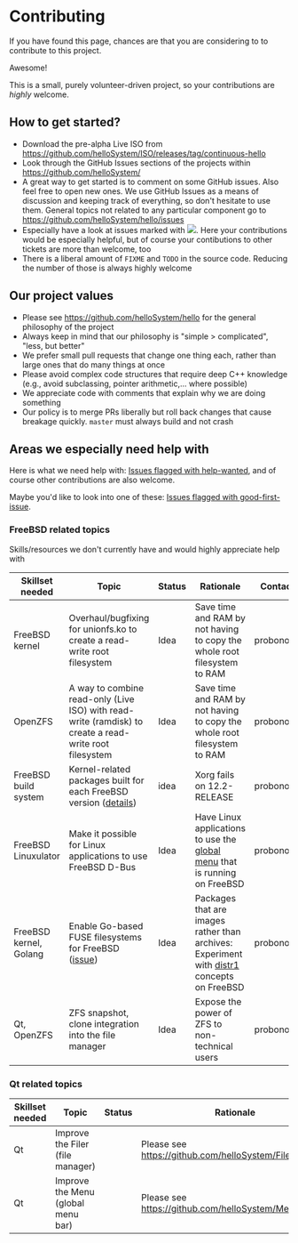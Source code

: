# Contributing

If you have found this page, chances are that you are considering to to contribute to this project.

Awesome!

This is a small, purely volunteer-driven project, so your contributions are _highly_ welcome.

## How to get started?

* Download the pre-alpha Live ISO from https://github.com/helloSystem/ISO/releases/tag/continuous-hello
* Look through the GitHub Issues sections of the projects within https://github.com/helloSystem/
* A great way to get started is to comment on some GitHub issues. Also feel free to open new ones. We use GitHub Issues as a means of discussion and keeping track of everything, so don't hesitate to use them. General topics not related to any particular component go to https://github.com/helloSystem/hello/issues
* Especially have a look at issues marked with ![](https://user-images.githubusercontent.com/2480569/97901371-64b8ad80-1d3c-11eb-8282-0bfdcd3fe512.png). Here your contributions would be especially helpful, but of course your contibutions to other tickets are more than welcome, too
* There is a liberal amount of `FIXME` and `TODO` in the source code. Reducing the number of those is always highly welcome

## Our project values

* Please see https://github.com/helloSystem/hello for the general philosophy of the project
* Always keep in mind that our philosophy is "simple > complicated", "less, but better"
* We prefer small pull requests that change one thing each, rather than large ones that do many things at once
* Please avoid complex code structures that require deep C++ knowledge (e.g., avoid subclassing, pointer arithmetic,... where possible)
* We appreciate code with comments that explain why we are doing something
* Our policy is to merge PRs liberally but roll back changes that cause breakage quickly. `master` must always build and not crash

## Areas we especially need help with

Here is what we need help with: [Issues flagged with help-wanted](https://github.com/search?q=org%3AhelloSystem+is%3Aissue+is%3Aopen+label%3A%22help+wanted%22), and of course other contributions are also welcome.

Maybe you'd like to look into one of these: [Issues flagged with good-first-issue](https://github.com/search?q=org%3AhelloSystem+is%3Aissue+is%3Aopen+label%3A%22good+first+issue%22&type=).

### FreeBSD related topics

Skills/resources we don't currently have and would highly appreciate help with

|Skillset needed|Topic|Status|Rationale|Contact|
|---|---|---|---|---|
|FreeBSD kernel|Overhaul/bugfixing for unionfs.ko to create a read-write root filesystem|Idea|Save time and RAM by not having to copy the whole root filesystem to RAM|probonopd|
|OpenZFS|A way to combine read-only (Live ISO) with read-write (ramdisk) to create a read-write root filesystem|Idea|Save time and RAM by not having to copy the whole root filesystem to RAM|probonopd|
|FreeBSD build system|Kernel-related packages built for each FreeBSD version ([details](https://github.com/furybsd/furybsd-livecd/issues/241))|idea|Xorg fails on 12.2-RELEASE|probonopd|
|FreeBSD Linuxulator|Make it possible for Linux applications to use FreeBSD D-Bus|Idea|Have Linux applications to use the [global menu](https://github.com/helloSystem/Menu) that is running on FreeBSD|probonopd|
|FreeBSD kernel, Golang|Enable Go-based FUSE filesystems for FreeBSD ([issue](https://github.com/jacobsa/fuse/issues/91))|Idea|Packages that are images rather than archives: Experiment with [distr1](http://distr1.org/) concepts on FreeBSD|probonopd|
|Qt, OpenZFS|ZFS snapshot, clone integration into the file manager|Idea|Expose the power of ZFS to non-technical users|probonopd|

### Qt related topics

|Skillset needed|Topic|Status|Rationale|Contact|
|---|---|---|---|---|
|Qt|Improve the Filer (file manager)||Please see https://github.com/helloSystem/Filer/issues|probonopd|
|Qt|Improve the Menu (global menu bar)||Please see https://github.com/helloSystem/Menu/issues|probonopd|
